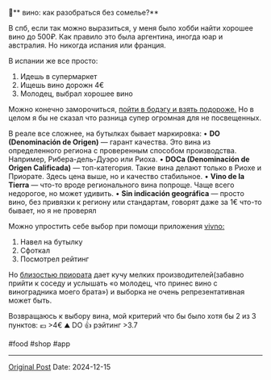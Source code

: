 🍷** вино: как разобраться без сомелье?**

В спб, если так можно выразиться, у меня было хобби найти хорошее вино до 500₽. Как правило это была аргентина, иногда юар и австралия. Но никогда испания или франция. 

В испании же все просто: 
1. Идешь в супермаркет
2. Ищешь вино дорожн 4€
3. Молодец, выбрал хорошее вино

Можно конечно заморочиться, [пойти в бодэгу и взять подороже.](1438.md) Но в целом я бы не сказал что разница супер огромная для не посвещенных. 

В реале все сложнее, на бутылках бывает маркировка:
 • **DO (Denominación de Origen)** — гарант качества. Это вина из определенного региона с проверенным способом производства. Например, Рибера-дель-Дуэро или Риоха.
 • **DOCa (Denominación de Origen Calificada)** — топ-категория. Такие вина делают только в Риохе и Приорате. Здесь цена выше, но и качество стабильное.
 • **Vino de la Tierra** — что-то вроде регионального вина попроще. Чаще всего недорогое, но может удивить.
 • **Sin indicación geográfica** — просто вино, без привязки к региону или стандартам, говорят даже за 1€ что-то бывает, но я не проверял

Можно упростить себе выбор при помощи приложения [vivno](https://apps.apple.com/app/id414461255)[:](https://apps.apple.com/app/id414461255)
1. Навел на бутылку
2. Сфоткал
3. Посмотрел рейтинг

Но [близостью приората](2572.md) дает кучу мелких производителей(забавно прийти к соседу и услышать «о молодец, что принес вино с виноградника моего брата») и выборка  не очень репрезентативная может быть.

Возвращаюсь к выбору вина, мой критерий что бы было хотя бы 2 из 3 пунктов:
💶 >4€
⛰ DO 
👍 рэйтинг >3.7

#food #shop #app

---
[Original Post](https://t.me/lev2tarragona/2898)
Date: 2024-12-15

